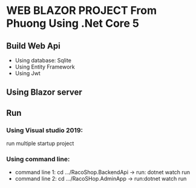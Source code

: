 # WEB BLAZOR PROJECT From Phuong Using .Net Core 5
## Build Web Api
- Using database: Sqlite
- Using Entity Framework
- Using Jwt
## Using Blazor server
## Run
### Using Visual studio 2019: 
run multiple startup project
### Using command line: 
- command line 1: cd .../RacoShop.BackendApi -> run: dotnet watch run
- command line 2: cd .../RacoSHop.AdminApp -> run:dotnet watch run